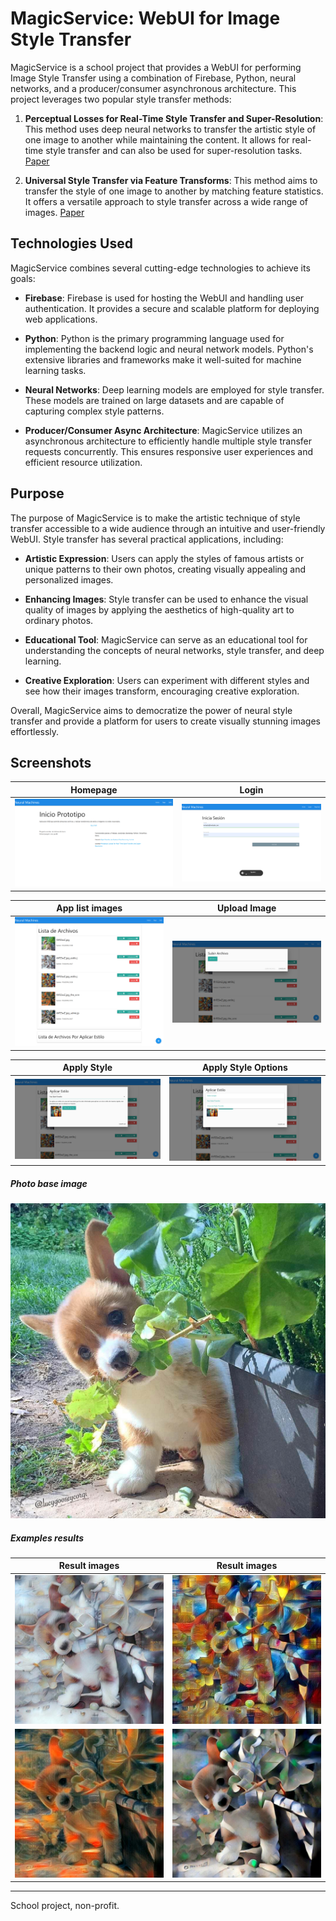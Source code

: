 # MagicService: WebUI for Image Style Transfer

MagicService is a school project that provides a WebUI for performing Image Style Transfer using a combination of Firebase, Python, neural networks, and a producer/consumer asynchronous architecture. This project leverages two popular style transfer methods:

1. **Perceptual Losses for Real-Time Style Transfer and Super-Resolution**: This method uses deep neural networks to transfer the artistic style of one image to another while maintaining the content. It allows for real-time style transfer and can also be used for super-resolution tasks. [Paper](https://cs.stanford.edu/people/jcjohns/eccv16/)

2. **Universal Style Transfer via Feature Transforms**: This method aims to transfer the style of one image to another by matching feature statistics. It offers a versatile approach to style transfer across a wide range of images. [Paper](https://arxiv.org/pdf/1705.08086.pdf)

## Technologies Used

MagicService combines several cutting-edge technologies to achieve its goals:

- **Firebase**: Firebase is used for hosting the WebUI and handling user authentication. It provides a secure and scalable platform for deploying web applications.

- **Python**: Python is the primary programming language used for implementing the backend logic and neural network models. Python's extensive libraries and frameworks make it well-suited for machine learning tasks.

- **Neural Networks**: Deep learning models are employed for style transfer. These models are trained on large datasets and are capable of capturing complex style patterns.

- **Producer/Consumer Async Architecture**: MagicService utilizes an asynchronous architecture to efficiently handle multiple style transfer requests concurrently. This ensures responsive user experiences and efficient resource utilization.

## Purpose

The purpose of MagicService is to make the artistic technique of style transfer accessible to a wide audience through an intuitive and user-friendly WebUI. Style transfer has several practical applications, including:

- **Artistic Expression**: Users can apply the styles of famous artists or unique patterns to their own photos, creating visually appealing and personalized images.

- **Enhancing Images**: Style transfer can be used to enhance the visual quality of images by applying the aesthetics of high-quality art to ordinary photos.

- **Educational Tool**: MagicService can serve as an educational tool for understanding the concepts of neural networks, style transfer, and deep learning.

- **Creative Exploration**: Users can experiment with different styles and see how their images transform, encouraging creative exploration.

Overall, MagicService aims to democratize the power of neural style transfer and provide a platform for users to create visually stunning images effortlessly.

## Screenshots

Homepage | Login
:-------------------------:|:-------------------------:
![Homepage Screenshot](screenshots/homepage.png?raw=true "Homepage")  |  ![Login Screenshot](screenshots/login.png?raw=true "Login")


App list images | Upload Image
:-------------------------:|:-------------------------:
![App list images Screenshot](screenshots/listFiles.png?raw=true "App list images")  |  ![Upload Image Screenshot](screenshots/uploadFile.png?raw=true "Upload Image")

Apply Style | Apply Style Options
:-------------------------:|:-------------------------:
![Apply Style Screenshot](screenshots/applyStyle.png?raw=true "Apply Style")  |  ![Apply Style Options Screenshot](screenshots/applyStyleMenu.png?raw=true "Apply Style Options")


##### Photo base image

![Base Image](screenshots/base.jpg?raw=true "baseImage")

##### Examples results

Result images | Result images
:-------------------------:|:-------------------------:
![Result Image](screenshots/result1.jpg?raw=true "result 1")  |  ![Result Image](screenshots/result2.jpg?raw=true "result 2")
![Result Image](screenshots/result3.jpg?raw=true "result 3")  |  ![Result Image](screenshots/result4.jpg?raw=true "result 4")

---
School project, non-profit.
